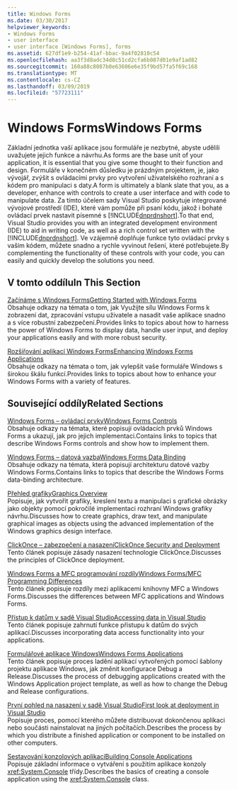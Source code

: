 ```yaml
---
title: Windows Forms
ms.date: 03/30/2017
helpviewer_keywords:
- Windows Forms
- user interface
- user interface [Windows Forms], forms
ms.assetid: 627df1e9-b254-41af-bbac-9a4f02810c54
ms.openlocfilehash: aa3f3d8adc34d8c51cd2cfa6b087d01e9af1ad82
ms.sourcegitcommit: 160a88c8087b0e63606e6e35f9bd57fa5f69c168
ms.translationtype: MT
ms.contentlocale: cs-CZ
ms.lasthandoff: 03/09/2019
ms.locfileid: "57723111"
---
```

# <a name="windows-forms"></a><span data-ttu-id="28c4d-102">Windows Forms</span><span class="sxs-lookup"><span data-stu-id="28c4d-102">Windows Forms</span></span>
<span data-ttu-id="28c4d-103">Základní jednotka vaší aplikace jsou formuláře je nezbytné, abyste udělili uvažujete jejich funkce a návrhu.</span><span class="sxs-lookup"><span data-stu-id="28c4d-103">As forms are the base unit of your application, it is essential that you give some thought to their function and design.</span></span> <span data-ttu-id="28c4d-104">Formuláře v konečném důsledku je prázdným projektem, je, jako vývojář, zvýšit s ovládacími prvky pro vytvoření uživatelského rozhraní a s kódem pro manipulaci s daty.</span><span class="sxs-lookup"><span data-stu-id="28c4d-104">A form is ultimately a blank slate that you, as a developer, enhance with controls to create a user interface and with code to manipulate data.</span></span> <span data-ttu-id="28c4d-105">Za tímto účelem sady Visual Studio poskytuje integrované vývojové prostředí (IDE), které vám pomůže při psaní kódu, jakož i bohaté ovládací prvek nastavit písemné s [!INCLUDE[dnprdnshort](../../../includes/dnprdnshort-md.md)].</span><span class="sxs-lookup"><span data-stu-id="28c4d-105">To that end, Visual Studio provides you with an integrated development environment (IDE) to aid in writing code, as well as a rich control set written with the [!INCLUDE[dnprdnshort](../../../includes/dnprdnshort-md.md)].</span></span> <span data-ttu-id="28c4d-106">Ve vzájemně doplňuje funkce tyto ovládací prvky s vaším kódem, můžete snadno a rychle vyvinout řešení, které potřebujete.</span><span class="sxs-lookup"><span data-stu-id="28c4d-106">By complementing the functionality of these controls with your code, you can easily and quickly develop the solutions you need.</span></span>  
  
## <a name="in-this-section"></a><span data-ttu-id="28c4d-107">V tomto oddílu</span><span class="sxs-lookup"><span data-stu-id="28c4d-107">In This Section</span></span>  
 [<span data-ttu-id="28c4d-108">Začínáme s Windows Forms</span><span class="sxs-lookup"><span data-stu-id="28c4d-108">Getting Started with Windows Forms</span></span>](getting-started-with-windows-forms.md)  
 <span data-ttu-id="28c4d-109">Obsahuje odkazy na témata o tom, jak Využijte sílu Windows Forms k zobrazení dat, zpracování vstupu uživatele a nasadit vaše aplikace snadno a s více robustní zabezpečení.</span><span class="sxs-lookup"><span data-stu-id="28c4d-109">Provides links to topics about how to harness the power of Windows Forms to display data, handle user input, and deploy your applications easily and with more robust security.</span></span>  
  
 [<span data-ttu-id="28c4d-110">Rozšiřování aplikací Windows Forms</span><span class="sxs-lookup"><span data-stu-id="28c4d-110">Enhancing Windows Forms Applications</span></span>](./advanced/index.md)  
 <span data-ttu-id="28c4d-111">Obsahuje odkazy na témata o tom, jak vylepšit vaše formuláře Windows s širokou škálu funkcí.</span><span class="sxs-lookup"><span data-stu-id="28c4d-111">Provides links to topics about how to enhance your Windows Forms with a variety of features.</span></span>  
  
## <a name="related-sections"></a><span data-ttu-id="28c4d-112">Související oddíly</span><span class="sxs-lookup"><span data-stu-id="28c4d-112">Related Sections</span></span>  
 [<span data-ttu-id="28c4d-113">Windows Forms – ovládací prvky</span><span class="sxs-lookup"><span data-stu-id="28c4d-113">Windows Forms Controls</span></span>](./controls/index.md)  
 <span data-ttu-id="28c4d-114">Obsahuje odkazy na témata, které popisují ovládacích prvků Windows Forms a ukazují, jak pro jejich implementaci.</span><span class="sxs-lookup"><span data-stu-id="28c4d-114">Contains links to topics that describe Windows Forms controls and show how to implement them.</span></span>  
  
 [<span data-ttu-id="28c4d-115">Windows Forms – datová vazba</span><span class="sxs-lookup"><span data-stu-id="28c4d-115">Windows Forms Data Binding</span></span>](windows-forms-data-binding.md)  
 <span data-ttu-id="28c4d-116">Obsahuje odkazy na témata, která popisují architekturu datové vazby Windows Forms.</span><span class="sxs-lookup"><span data-stu-id="28c4d-116">Contains links to topics that describe the Windows Forms data-binding architecture.</span></span>  
  
 [<span data-ttu-id="28c4d-117">Přehled grafiky</span><span class="sxs-lookup"><span data-stu-id="28c4d-117">Graphics Overview</span></span>](./advanced/graphics-overview-windows-forms.md)  
 <span data-ttu-id="28c4d-118">Popisuje, jak vytvořit grafiky, kreslení textu a manipulaci s grafické obrázky jako objekty pomocí pokročilé implementaci rozhraní Windows grafiky návrhu.</span><span class="sxs-lookup"><span data-stu-id="28c4d-118">Discusses how to create graphics, draw text, and manipulate graphical images as objects using the advanced implementation of the Windows graphics design interface.</span></span>  
  
 [<span data-ttu-id="28c4d-119">ClickOnce – zabezpečení a nasazení</span><span class="sxs-lookup"><span data-stu-id="28c4d-119">ClickOnce Security and Deployment</span></span>](/visualstudio/deployment/clickonce-security-and-deployment)  
 <span data-ttu-id="28c4d-120">Tento článek popisuje zásady nasazení technologie ClickOnce.</span><span class="sxs-lookup"><span data-stu-id="28c4d-120">Discusses the principles of ClickOnce deployment.</span></span>  
  
 [<span data-ttu-id="28c4d-121">Windows Forms a MFC programování rozdíly</span><span class="sxs-lookup"><span data-stu-id="28c4d-121">Windows Forms/MFC Programming Differences</span></span>](/cpp/dotnet/windows-forms-mfc-programming-differences)  
 <span data-ttu-id="28c4d-122">Tento článek popisuje rozdíly mezi aplikacemi knihovny MFC a Windows Forms.</span><span class="sxs-lookup"><span data-stu-id="28c4d-122">Discusses the differences between MFC applications and Windows Forms.</span></span>  
  
 [<span data-ttu-id="28c4d-123">Přístup k datům v sadě Visual Studio</span><span class="sxs-lookup"><span data-stu-id="28c4d-123">Accessing data in Visual Studio</span></span>](/visualstudio/data-tools/accessing-data-in-visual-studio)  
 <span data-ttu-id="28c4d-124">Tento článek popisuje zahrnutí funkce přístupu k datům do svých aplikací.</span><span class="sxs-lookup"><span data-stu-id="28c4d-124">Discusses incorporating data access functionality into your applications.</span></span>  
  
 [<span data-ttu-id="28c4d-125">Formulářové aplikace Windows</span><span class="sxs-lookup"><span data-stu-id="28c4d-125">Windows Forms Applications</span></span>](/visualstudio/debugger/debugging-preparation-windows-forms-applications)  
 <span data-ttu-id="28c4d-126">Tento článek popisuje proces ladění aplikací vytvořených pomocí šablony projektu aplikace Windows, jak změnit konfigurace Debug a Release.</span><span class="sxs-lookup"><span data-stu-id="28c4d-126">Discusses the process of debugging applications created with the Windows Application project template, as well as how to change the Debug and Release configurations.</span></span>  
  
 [<span data-ttu-id="28c4d-127">První pohled na nasazení v sadě Visual Studio</span><span class="sxs-lookup"><span data-stu-id="28c4d-127">First look at deployment in Visual Studio</span></span>](/visualstudio/deployment/deploying-applications-services-and-components)  
 <span data-ttu-id="28c4d-128">Popisuje proces, pomocí kterého můžete distribuovat dokončenou aplikaci nebo součásti nainstalovat na jiných počítačích.</span><span class="sxs-lookup"><span data-stu-id="28c4d-128">Describes the process by which you distribute a finished application or component to be installed on other computers.</span></span>  
  
 [<span data-ttu-id="28c4d-129">Sestavování konzolových aplikací</span><span class="sxs-lookup"><span data-stu-id="28c4d-129">Building Console Applications</span></span>](../../standard/building-console-apps.md)  
 <span data-ttu-id="28c4d-130">Popisuje základní informace o vytváření s použitím aplikace konzoly <xref:System.Console> třídy.</span><span class="sxs-lookup"><span data-stu-id="28c4d-130">Describes the basics of creating a console application using the <xref:System.Console> class.</span></span>
